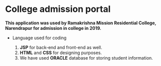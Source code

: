 # College admission portal

**This application was used by Ramakrishna Mission Residential College, Narendrapur for admission in college in 2019.**

* Language used for coding

	1. **JSP** for back-end and front-end as well.
	2. **HTML** and **CSS** for designing purposes.
	3. We have used **ORACLE** database for storing student information.

 
